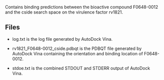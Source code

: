 Contains binding predictions between the bioactive compound F0648-0012 and the cside search space on the virulence factor rv1821.

## Files

- log.txt is the log file generated by AutoDock Vina.

- rv1821_F0648-0012_cside.pdbqt is the PDBQT file generated by AutoDock Vina containing the orientation and binding location of F0648-0012.

- stdoe.txt is the combined STDOUT and STDERR output of AutoDock Vina.

